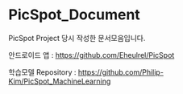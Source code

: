 # PicSpot_Document
PicSpot Project 당시 작성한 문서모음입니다.

안드로이드 앱 : https://github.com/Eheulrel/PicSpot

학습모델 Repository : https://github.com/Philip-Kim/PicSpot_MachineLearning
